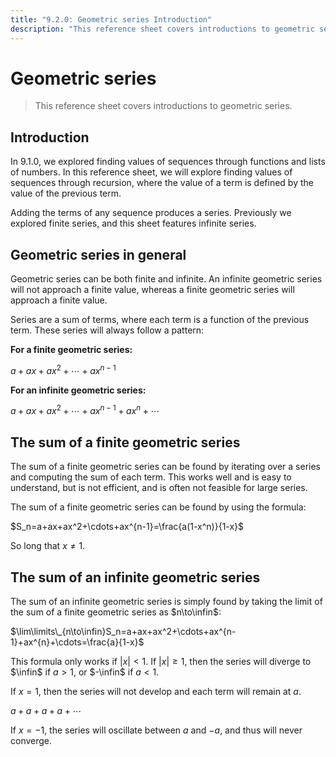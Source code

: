```yaml
---
title: "9.2.0: Geometric series Introduction"
description: "This reference sheet covers introductions to geometric series."
---
```


# Geometric series

> This reference sheet covers introductions to geometric series.

## Introduction

In 9.1.0, we explored finding values of sequences through functions and lists of numbers. In this reference sheet, we will explore finding values of sequences through recursion, where the value of a term is defined by the value of the previous term.

Adding the terms of any sequence produces a series. Previously we explored finite series, and this sheet features infinite series.

## Geometric series in general

Geometric series can be both finite and infinite. An infinite geometric series will not approach a finite value, whereas a finite geometric series will approach a finite value.

Series are a sum of terms, where each term is a function of the previous term. These series will always follow a pattern:

**For a finite geometric series:**

$a+ax+ax^2+\cdots+ax^{n-1}$

**For an infinite geometric series:**

$a+ax+ax^2+\cdots+ax^{n-1}+ax^{n}+\cdots$

## The sum of a finite geometric series

The sum of a finite geometric series can be found by iterating over a series and computing the sum of each term. This works well and is easy to understand, but is not efficient, and is often not feasible for large series.

The sum of a finite geometric series can be found by using the formula:

$S_n=a+ax+ax^2+\cdots+ax^{n-1}=\frac{a(1-x^n)}{1-x}$

So long that $x\neq1$.

## The sum of an infinite geometric series

The sum of an infinite geometric series is simply found by taking the limit of the sum of a finite geometric series as $n\to\infin$:

$\lim\limits\_{n\to\infin}S_n=a+ax+ax^2+\cdots+ax^{n-1}+ax^{n}+\cdots=\frac{a}{1-x}$

This formula only works if $|x|<1$. If $|x|\geq1$, then the series will diverge to $\infin$ if $a>1$, or $-\infin$ if $a<1$.

If $x=1$, then the series will not develop and each term will remain at $a$.

$a+a+a+a+\cdots$

If $x=-1$, the series will oscillate between $a$ and $-a$, and thus will never converge.
